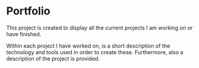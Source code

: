 # Portfolio
This project is created to display all the current projects I am working on or have finished. 

Within each project I have worked on, is a short description of the technology and tools used in order to create these. Furthermore, also a description of the project is provided.

